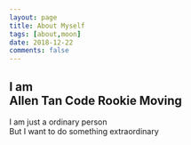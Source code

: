 ```yaml
---
layout: page
title: About Myself
tags: [about,moon]
date: 2018-12-22
comments: false
---
```


<link href="/assets/css/typed.css" rel="stylesheet">

<!-- typed start-->
<div id="home" class="tab-pane fade in active">
<div class="home-content">
    <div role="home-title">
    <h2>I am
        <div id="typed-strings"><span>Allen Tan</span> <span>Code Rookie</span> <span>Moving</span></div>
        <span id="typing" style="white-space:pre;"></span></h2>
    </div>
    <p>I am just a ordinary person<br/>
    But I want to do something extraordinary
    </p>
</div>
<div id="countdown"></div>
</div>  
<!-- typed end -->
<script src="https://cdn.bootcss.com/jquery/3.3.1/core.js"></script>
<script src="/assets/js/typed.js" type="text/javascript"></script> 
<script>
    $(function(){
        $("#typing").typed({
            stringsElement: $('#typed-strings'),
            typeSpeed: 100,
            backDelay: 1000,
            loop: true,
            contentType: 'html',
            loopCount: false,
        });
    });
</script>
